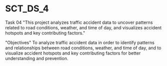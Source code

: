 # SCT_DS_4
Task 04 "This project analyzes traffic accident data to uncover patterns related to road conditions, weather, and time of day, and visualizes accident hotspots and key contributing factors."

"Objectives"
To analyze traffic accident data in order to identify patterns and relationships between road conditions, weather, and time of day, and to visualize accident hotspots and key contributing factors for better understanding and prevention.
